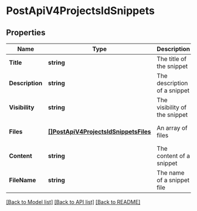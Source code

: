 # PostApiV4ProjectsIdSnippets

## Properties
Name | Type | Description | Notes
------------ | ------------- | ------------- | -------------
**Title** | **string** | The title of the snippet | [default to null]
**Description** | **string** | The description of a snippet | [optional] [default to null]
**Visibility** | **string** | The visibility of the snippet | [default to null]
**Files** | [**[]PostApiV4ProjectsIdSnippetsFiles**](postApiV4ProjectsIdSnippets_files.md) | An array of files | [optional] [default to null]
**Content** | **string** | The content of a snippet | [optional] [default to null]
**FileName** | **string** | The name of a snippet file | [default to null]

[[Back to Model list]](../README.md#documentation-for-models) [[Back to API list]](../README.md#documentation-for-api-endpoints) [[Back to README]](../README.md)


